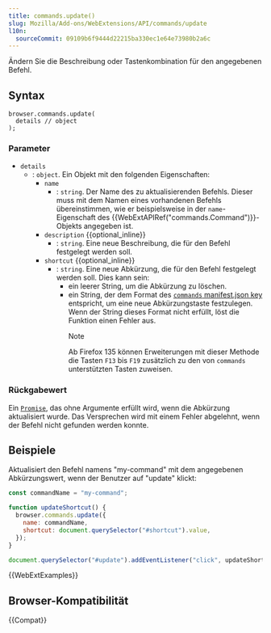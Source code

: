 ```yaml
---
title: commands.update()
slug: Mozilla/Add-ons/WebExtensions/API/commands/update
l10n:
  sourceCommit: 09109b6f9444d22215ba330ec1e64e73980b2a6c
---
```


Ändern Sie die Beschreibung oder Tastenkombination für den angegebenen Befehl.

## Syntax

```js-nolint
browser.commands.update(
  details // object
);
```

### Parameter

- `details`
  - : `object`. Ein Objekt mit den folgenden Eigenschaften:
    - `name`
      - : `string`. Der Name des zu aktualisierenden Befehls. Dieser muss mit dem Namen eines vorhandenen Befehls übereinstimmen, wie er beispielsweise in der `name`-Eigenschaft des {{WebExtAPIRef("commands.Command")}}-Objekts angegeben ist.
    - `description` {{optional_inline}}
      - : `string`. Eine neue Beschreibung, die für den Befehl festgelegt werden soll.
    - `shortcut` {{optional_inline}}
      - : `string`. Eine neue Abkürzung, die für den Befehl festgelegt werden soll. Dies kann sein:
        - ein leerer String, um die Abkürzung zu löschen.
        - ein String, der dem Format des [`commands` manifest.json key](/de/docs/Mozilla/Add-ons/WebExtensions/manifest.json/commands) entspricht, um eine neue Abkürzungstaste festzulegen. Wenn der String dieses Format nicht erfüllt, löst die Funktion einen Fehler aus.
          > [!NOTE]
          > Ab Firefox 135 können Erweiterungen mit dieser Methode die Tasten `F13` bis `F19` zusätzlich zu den von `commands` unterstützten Tasten zuweisen.

### Rückgabewert

Ein [`Promise`](/de/docs/Web/JavaScript/Reference/Global_Objects/Promise), das ohne Argumente erfüllt wird, wenn die Abkürzung aktualisiert wurde. Das Versprechen wird mit einem Fehler abgelehnt, wenn der Befehl nicht gefunden werden konnte.

## Beispiele

Aktualisiert den Befehl namens "my-command" mit dem angegebenen Abkürzungswert, wenn der Benutzer auf "update" klickt:

```js
const commandName = "my-command";

function updateShortcut() {
  browser.commands.update({
    name: commandName,
    shortcut: document.querySelector("#shortcut").value,
  });
}

document.querySelector("#update").addEventListener("click", updateShortcut);
```

{{WebExtExamples}}

## Browser-Kompatibilität

{{Compat}}
